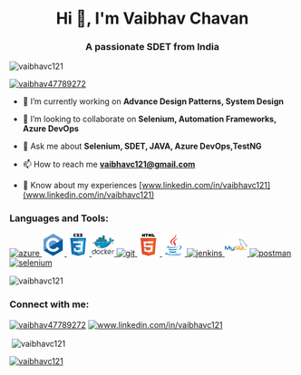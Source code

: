 <h1 align="center">Hi 👋, I'm Vaibhav Chavan</h1>
<h3 align="center">A passionate SDET from India</h3>

<p align="left"> <img src="https://komarev.com/ghpvc/?username=vaibhavc121&label=Profile%20views&color=0e75b6&style=flat" alt="vaibhavc121" /> </p>

<p align="left"> <a href="https://twitter.com/vaibhav47789272" target="blank"><img src="https://img.shields.io/twitter/follow/vaibhav47789272?logo=twitter&style=for-the-badge" alt="vaibhav47789272" /></a> </p>

- 🔭 I’m currently working on **Advance Design Patterns, System Design**

- 👯 I’m looking to collaborate on **Selenium, Automation Frameworks, Azure DevOps**

- 💬 Ask me about **Selenium, SDET, JAVA, Azure DevOps,TestNG**

- 📫 How to reach me **vaibhavc121@gmail.com**

- 📄 Know about my experiences [www.linkedin.com/in/vaibhavc121](www.linkedin.com/in/vaibhavc121)

<h3 align="left">Languages and Tools:</h3>
<p align="left"> <a href="https://azure.microsoft.com/en-in/" target="_blank" rel="noreferrer"> <img src="https://www.vectorlogo.zone/logos/microsoft_azure/microsoft_azure-icon.svg" alt="azure" width="40" height="40"/> </a> <a href="https://www.cprogramming.com/" target="_blank" rel="noreferrer"> <img src="https://raw.githubusercontent.com/devicons/devicon/master/icons/c/c-original.svg" alt="c" width="40" height="40"/> </a> <a href="https://www.w3schools.com/css/" target="_blank" rel="noreferrer"> <img src="https://raw.githubusercontent.com/devicons/devicon/master/icons/css3/css3-original-wordmark.svg" alt="css3" width="40" height="40"/> </a> <a href="https://www.docker.com/" target="_blank" rel="noreferrer"> <img src="https://raw.githubusercontent.com/devicons/devicon/master/icons/docker/docker-original-wordmark.svg" alt="docker" width="40" height="40"/> </a> <a href="https://git-scm.com/" target="_blank" rel="noreferrer"> <img src="https://www.vectorlogo.zone/logos/git-scm/git-scm-icon.svg" alt="git" width="40" height="40"/> </a> <a href="https://www.w3.org/html/" target="_blank" rel="noreferrer"> <img src="https://raw.githubusercontent.com/devicons/devicon/master/icons/html5/html5-original-wordmark.svg" alt="html5" width="40" height="40"/> </a> <a href="https://www.java.com" target="_blank" rel="noreferrer"> <img src="https://raw.githubusercontent.com/devicons/devicon/master/icons/java/java-original.svg" alt="java" width="40" height="40"/> </a> <a href="https://www.jenkins.io" target="_blank" rel="noreferrer"> <img src="https://www.vectorlogo.zone/logos/jenkins/jenkins-icon.svg" alt="jenkins" width="40" height="40"/> </a> <a href="https://www.mysql.com/" target="_blank" rel="noreferrer"> <img src="https://raw.githubusercontent.com/devicons/devicon/master/icons/mysql/mysql-original-wordmark.svg" alt="mysql" width="40" height="40"/> </a> <a href="https://postman.com" target="_blank" rel="noreferrer"> <img src="https://www.vectorlogo.zone/logos/getpostman/getpostman-icon.svg" alt="postman" width="40" height="40"/> </a> <a href="https://www.selenium.dev" target="_blank" rel="noreferrer"> <img src="https://raw.githubusercontent.com/detain/svg-logos/780f25886640cef088af994181646db2f6b1a3f8/svg/selenium-logo.svg" alt="selenium" width="40" height="40"/> </a> </p>

<p><img align="center" src="https://github-readme-streak-stats.herokuapp.com/?user=vaibhavc121&" alt="vaibhavc121" /></p>

<h3 align="left">Connect with me:</h3>
<p align="left">
<a href="https://twitter.com/vaibhav47789272" target="blank"><img align="center" src="https://raw.githubusercontent.com/rahuldkjain/github-profile-readme-generator/master/src/images/icons/Social/twitter.svg" alt="vaibhav47789272" height="30" width="40" /></a>
<a href="https://linkedin.com/in/www.linkedin.com/in/vaibhavc121" target="blank"><img align="center" src="https://raw.githubusercontent.com/rahuldkjain/github-profile-readme-generator/master/src/images/icons/Social/linked-in-alt.svg" alt="www.linkedin.com/in/vaibhavc121" height="30" width="40" /></a>
</p>

<p>&nbsp;<img align="center" src="https://github-readme-stats.vercel.app/api?username=vaibhavc121&show_icons=true&locale=en" alt="vaibhavc121" /></p>

<p align="left"> <a href="https://github.com/ryo-ma/github-profile-trophy"><img src="https://github-profile-trophy.vercel.app/?username=vaibhavc121" alt="vaibhavc121" /></a> </p>


